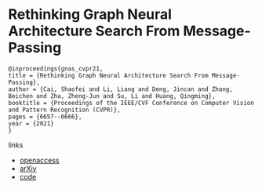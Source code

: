 # Rethinking Graph Neural Architecture Search From Message-Passing

```
@inproceedings{gnas_cvpr21,
title = {Rethinking Graph Neural Architecture Search From Message-Passing},
author = {Cai, Shaofei and Li, Liang and Deng, Jincan and Zhang, Beichen and Zha, Zheng-Jun and Su, Li and Huang, Qingming},
booktitle = {Proceedings of the IEEE/CVF Conference on Computer Vision and Pattern Recognition (CVPR)},
pages = {6657--6666},
year = {2021}
}
```
links
- [openaccess](http://openaccess.thecvf.com//content/CVPR2021/html/Cai_Rethinking_Graph_Neural_Architecture_Search_From_Message-Passing_CVPR_2021_paper.html)
- [arXiv](https://arxiv.org/abs/2103.14282)
- [code](https://github.com/phython96/GNAS-MP)
